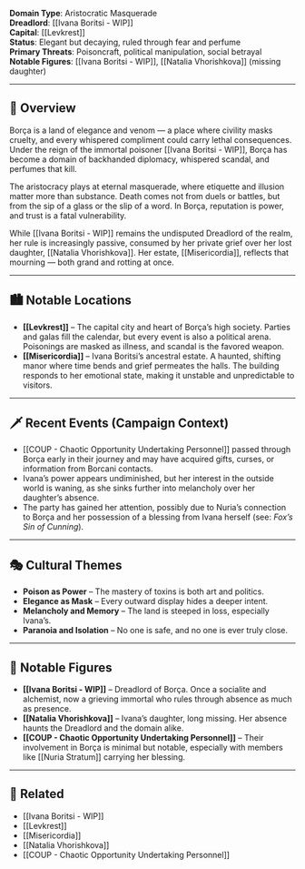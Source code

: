 **Domain Type**: Aristocratic Masquerade  
**Dreadlord**: [[Ivana Boritsi - WIP]]  
**Capital**: [[Levkrest]]  
**Status**: Elegant but decaying, ruled through fear and perfume  
**Primary Threats**: Poisoncraft, political manipulation, social betrayal  
**Notable Figures**: [[Ivana Boritsi - WIP]], [[Natalia Vhorishkova]] (missing daughter)

---

## 🧭 Overview

Borça is a land of elegance and venom — a place where civility masks cruelty, and every whispered compliment could carry lethal consequences. Under the reign of the immortal poisoner [[Ivana Boritsi - WIP]], Borça has become a domain of backhanded diplomacy, whispered scandal, and perfumes that kill.

The aristocracy plays at eternal masquerade, where etiquette and illusion matter more than substance. Death comes not from duels or battles, but from the sip of a glass or the slip of a word. In Borça, reputation is power, and trust is a fatal vulnerability.

While [[Ivana Boritsi - WIP]] remains the undisputed Dreadlord of the realm, her rule is increasingly passive, consumed by her private grief over her lost daughter, [[Natalia Vhorishkova]]. Her estate, [[Misericordia]], reflects that mourning — both grand and rotting at once.

---

## 🏙️ Notable Locations

- **[[Levkrest]]** – The capital city and heart of Borça’s high society. Parties and galas fill the calendar, but every event is also a political arena. Poisonings are masked as illness, and scandal is the favored weapon.
- **[[Misericordia]]** – Ivana Boritsi’s ancestral estate. A haunted, shifting manor where time bends and grief permeates the halls. The building responds to her emotional state, making it unstable and unpredictable to visitors.

---

## 🗡️ Recent Events (Campaign Context)

- [[COUP - Chaotic Opportunity Undertaking Personnel]] passed through Borça early in their journey and may have acquired gifts, curses, or information from Borcani contacts.
- Ivana’s power appears undiminished, but her interest in the outside world is waning, as she sinks further into melancholy over her daughter’s absence.
- The party has gained her attention, possibly due to Nuria’s connection to Borça and her possession of a blessing from Ivana herself (see: *Fox’s Sin of Cunning*).

---

## 🎭 Cultural Themes

- **Poison as Power** – The mastery of toxins is both art and politics.
- **Elegance as Mask** – Every outward display hides a deeper intent.
- **Melancholy and Memory** – The land is steeped in loss, especially Ivana’s.
- **Paranoia and Isolation** – No one is safe, and no one is ever truly close.

---

## 👤 Notable Figures

- **[[Ivana Boritsi - WIP]]** – Dreadlord of Borça. Once a socialite and alchemist, now a grieving immortal who rules through absence as much as presence.
- **[[Natalia Vhorishkova]]** – Ivana’s daughter, long missing. Her absence haunts the Dreadlord and the domain alike.
- **[[COUP - Chaotic Opportunity Undertaking Personnel]]** – Their involvement in Borça is minimal but notable, especially with members like [[Nuria Stratum]] carrying her blessing.

---

## 📁 Related

- [[Ivana Boritsi - WIP]]  
- [[Levkrest]]  
- [[Misericordia]]  
- [[Natalia Vhorishkova]]  
- [[COUP - Chaotic Opportunity Undertaking Personnel]]  

